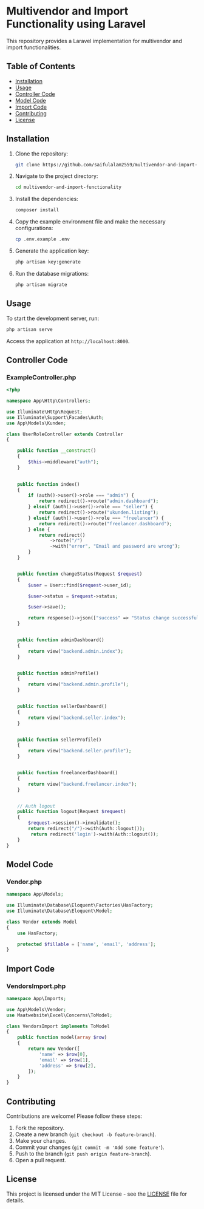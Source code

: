 
# Multivendor and Import Functionality using Laravel

This repository provides a Laravel implementation for multivendor and import functionalities.

## Table of Contents

- [Installation](#installation)
- [Usage](#usage)
- [Controller Code](#controller-code)
- [Model Code](#model-code)
- [Import Code](#import-code)
- [Contributing](#contributing)
- [License](#license)

## Installation

1. Clone the repository:
    ```sh
    git clone https://github.com/saifulalam2559/multivendor-and-import-functionality.git
    ```
2. Navigate to the project directory:
    ```sh
    cd multivendor-and-import-functionality
    ```
3. Install the dependencies:
    ```sh
    composer install
    ```
4. Copy the example environment file and make the necessary configurations:
    ```sh
    cp .env.example .env
    ```
5. Generate the application key:
    ```sh
    php artisan key:generate
    ```
6. Run the database migrations:
    ```sh
    php artisan migrate
    ```

## Usage

To start the development server, run:
```sh
php artisan serve
```
Access the application at `http://localhost:8000`.

## Controller Code

### ExampleController.php

```php
<?php

namespace App\Http\Controllers;

use Illuminate\Http\Request;
use Illuminate\Support\Facades\Auth;
use App\Models\Kunden;

class UserRoleController extends Controller
{

    public function __construct()
    {
        $this->middleware("auth");
    }
    

    public function index()
    {
        if (auth()->user()->role === "admin") {
            return redirect()->route("admin.dashboard");
        } elseif (auth()->user()->role === "seller") {
            return redirect()->route("ukunden.listing");
        } elseif (auth()->user()->role === "freelancer") {
            return redirect()->route("freelancer.dashboard");
        } else {
            return redirect()
                ->route("/")
                ->with("error", "Email and password are wrong");
        }
    }


    public function changeStatus(Request $request)
    {
        $user = User::find($request->user_id);

        $user->status = $request->status;

        $user->save();

        return response()->json(["success" => "Status change successfully."]);
    }


    public function adminDashboard()
    {
        return view("backend.admin.index");
    }


    public function adminProfile()
    {
        return view("backend.admin.profile");
    }


    public function sellerDashboard()
    {
        return view("backend.seller.index");
    }


    public function sellerProfile()
    {
        return view("backend.seller.profile");
    }


    public function freelancerDashboard()
    {
        return view("backend.freelancer.index");
    }


    // Auth logout
    public function logout(Request $request)
    {
        $request->session()->invalidate(); 
        return redirect("/")->with(Auth::logout());
         return redirect('login')->with(Auth::logout());
    }
}
```

## Model Code

### Vendor.php

```php
namespace App\Models;

use Illuminate\Database\Eloquent\Factories\HasFactory;
use Illuminate\Database\Eloquent\Model;

class Vendor extends Model
{
    use HasFactory;

    protected $fillable = ['name', 'email', 'address'];
}
```

## Import Code

### VendorsImport.php

```php
namespace App\Imports;

use App\Models\Vendor;
use Maatwebsite\Excel\Concerns\ToModel;

class VendorsImport implements ToModel
{
    public function model(array $row)
    {
        return new Vendor([
            'name' => $row[0],
            'email' => $row[1],
            'address' => $row[2],
        ]);
    }
}
```

## Contributing

Contributions are welcome! Please follow these steps:

1. Fork the repository.
2. Create a new branch (`git checkout -b feature-branch`).
3. Make your changes.
4. Commit your changes (`git commit -m 'Add some feature'`).
5. Push to the branch (`git push origin feature-branch`).
6. Open a pull request.

## License

This project is licensed under the MIT License - see the [LICENSE](LICENSE) file for details.

